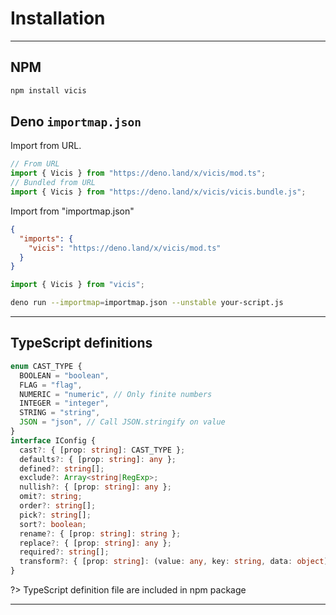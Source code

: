 # Installation

---

## NPM

```bash
npm install vicis
```

## Deno `importmap.json`

Import from URL.

```typescript
// From URL
import { Vicis } from "https://deno.land/x/vicis/mod.ts";
// Bundled from URL
import { Vicis } from "https://deno.land/x/vicis/vicis.bundle.js";
```

Import from "importmap.json"

```json
{
  "imports": {
    "vicis": "https://deno.land/x/vicis/mod.ts"
  }
}
```

```typescript
import { Vicis } from "vicis";
```

```bash
deno run --importmap=importmap.json --unstable your-script.js
```

---

## TypeScript definitions

```typescript
enum CAST_TYPE {
  BOOLEAN = "boolean",
  FLAG = "flag",
  NUMERIC = "numeric", // Only finite numbers
  INTEGER = "integer",
  STRING = "string",
  JSON = "json", // Call JSON.stringify on value
}
interface IConfig {
  cast?: { [prop: string]: CAST_TYPE };
  defaults?: { [prop: string]: any };
  defined?: string[];
  exclude?: Array<string|RegExp>;
  nullish?: { [prop: string]: any };
  omit?: string;
  order?: string[];
  pick?: string[];
  sort?: boolean;
  rename?: { [prop: string]: string };
  replace?: { [prop: string]: any };
  required?: string[];
  transform?: { [prop: string]: (value: any, key: string, data: object) => any | Function };
}
```

?> TypeScript definition file are included in npm package

---
